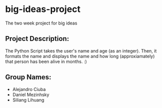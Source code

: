 # big-ideas-project
The two week project for big ideas

## Project Description:
The Python Script takes the user's name and age (as an integer). Then, it formats the name and displays the name and how long (approxiamately) that person has been alive in months.
:)
## Group Names:
- Alejandro Ciuba
- Daniel Mezinhsky
- Siliang Lihuang
